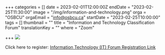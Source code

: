 +++
categories = []
date = 2023-02-01T12:00:00Z
endDate = "2023-02-25T11:30:00"
image = "/img/information-and-technology.png"
orga = "OSBCU"
orgaEmail = "info@osbcu.ca"
startDate = "2023-02-25T10:00:00"
tags = []
thumbnail = ""
title = "Information and Technology Classification Forum"
translationKey = ""
where = "Zoom"

+++
![](/img/information-and-technology.png)

Click here to register: [Information Technology (IT) Forum Registration Link](https://us02web.zoom.us/meeting/register/tZctceqgrT4sHdIlOXATcspyQ_gT0aOliksx)